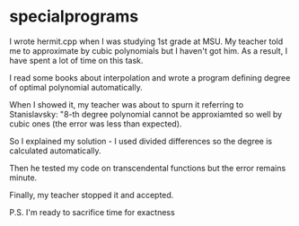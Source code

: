 # specialprograms

I wrote hermit.cpp when I was studying 1st grade at MSU. My teacher told me to approximate by cubic polynomials but I haven't got him. As a result, I have spent a lot of time on this task.

I read some books about interpolation and wrote a program defining degree of optimal polynomial automatically.

When I showed it, my teacher was about to spurn it referring to Stanislavsky: "8-th degree polynomial cannot be approxiamted so well by cubic ones (the error was less than expected).

So I explained my solution - I used divided differences so the degree is calculated automatically.

Then he tested my code on transcendental functions but the error remains minute.

Finally, my teacher stopped it and accepted.

P.S. I'm ready to sacrifice time for exactness
